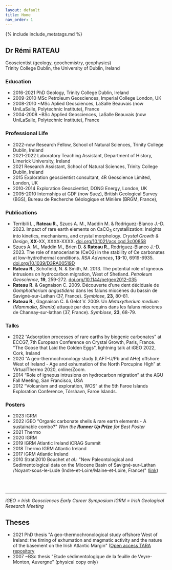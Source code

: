```yaml
---
layout: default
title: Home
nav_order: 1
---
```

<!-- markdownlint-disable MD014 MD022 MD025 MD033 MD040 -->
{% include include_metatags.md %}

## Dr Rémi RATEAU  
Geoscientist (geology, geochemistry, geophysics)  
Trinity College Dublin, the University of Dublin, Ireland

### Education

* 2016-2021 PhD Geology, Trinity College Dublin, Ireland
* 2009-2010 MSc Petroleum Geosciences, Imperial College London, UK
* 2008-2010 ~MSc Aplied Geosciences, LaSalle Beauvais (now UniLaSalle, Polytechnic Institute), France
* 2004-2008 ~BSc Applied Geosciences, LaSalle Beauvais (now UniLaSalle, Polytechnic Institute), France

### Professional Life

* 2022-now  Research Fellow, School of Natural Sciences, Trinity College Dublin, Ireland
* 2021-2022 Laboratory Teaching Assistant, Department of History, Limerick University, Ireland
* 2021      Research Assistant, School of Natural Sciences, Trinity College Dublin, Ireland
* 2015      Exploration geoscientist consultant, 4R Geoscience Limited, London, UK
* 2010-2014 Exploration Geoscientist, DONG Energy, London, UK
* 2005-2010 Internships at GDF (now Suez), British Geological Survey (BGS), Bureau de Recherche Géologique et Minière (BRGM, France),

### Publications

* Terribili L., **Rateau R.**, Szucs A. M., Maddin M. & Rodriguez-Blanco J.-D. 2023. Impact of rare earth elements on CaCO<sub>3</sub> crystallization: Insights into kinetics, mechanisms, and crystal morphology. _Crystal Growth & Design_, **XX**-XX,  XXXX-XXXX. [doi.org/10.1021/acs.cgd.3c00858](https://doi.org/10.1021/acs.cgd.3c00858)
* Szucs A. M., Maddin M., Brien D. & **Rateau R.**, Rodriguez-Blanco J.-D. 2023. The role of nanocerianite (CeO2) in the stability of Ce carbonates at low-hydrothermal conditions. _RSA Advances_, **13**-10,  6919-6935. [doi.org/10.1039/D3RA00519D](https://doi.org/10.1039/D3RA00519D)
* **Rateau R.**, Schofield, N. & Smith, M. 2013. The potential role of igneous intrusions on hydrocarbon migration, West of Shetland. _Petroleum Geoscience_, **19**, 259-272. [doi.org/10.1144/petgeo2012-035](https://doi.org/10.1144/petgeo2012-035)
* **Rateau R.** & Gagnaison C. 2009. Découverte d’une dent déciduale de _Gomphotherium angustidens_ dans les faluns miocènes du bassin de Savigné-sur-Lathan (37, France). _Symbiose_, **23**, 80-81.
*	**Rateau R.**, Gagnaison C. & Gelot V. 2009. Un _Metaxytherium medium_ (_Mammalia_, _Sirenia_) attaqué par des requins dans les faluns miocènes de Channay-sur-lathan (37, France). _Symbiose_, **23**, 68-79.

### Talks

* 2022  “Adsorption processes of rare earths by biogenic carbonates” at ECCG7, 7th European Conference on Crystal Growth, Paris, France.
        "The Goose that Laid the Golden Eggs", lightning talk at iGEO 2022, Cork, Ireland
* 2020  “A geo-thermochronology study (LAFT-U/Pb and AHe) offshore West of Ireland - Age and exhumation of the North Porcupine High” at VirtualThermo 2020, online/Zoom.
* 2014 “Role of igneous intrusions on hydrocarbon migration” at the AGU Fall Meeting, San Francisco, USA
* 2012 “Volcanism and exploration, WOS” at the 5th Faroe Islands Exploration Conference, Tórshavn, Faroe Islands. 

### Posters

* 2023  IGRM
* 2022  iGEO  "Organic carbonate shells & rare earth elements - A sustainable combo?"
              _Won the **Runner Up Prize** for Best Poster_
* 2021  Thermo
* 2020  IGRM
* 2019  IGRM
        Atlantic Ireland
        iCRAG Summit
* 2018  Thermo
        IGRM
        Atlantic Ireland
* 2017  IGRM
        Atlantic Ireland
* 2010  Strati2010 Bouchet _et al._: "New Paleontological and Sedimentological data on the Miocene Basin of Savigné-sur-Lathan /Noyant-sous-le-Lude (Indre-et-Loire/Maine-et-Loire, France)" ([link](https://www.researchgate.net/publication/278521433_New_Paleontological_and_Sedimentological_data_on_the_Miocene_Basin_of_Savigne-sur-Lathan_Noyant-sous-le-Lude_Indre-et-LoireMaine-et-Loire_France))

<br /><br />

---

        
_iGEO = Irish Geosciences Early Career Symposium_
_IGRM = Irish Geological Research Meeting_

## Theses
* 2021 PhD thesis "A geo-thermochronological study offshore West of Ireland: the timing of exhumation and magmatic activity and the nature of the basement on the Irish Atlantic Margin" ([Open access TARA repository]([http://www.tara.tcd.ie/handle/2262/97303](http://hdl.handle.net/2262/97303))
* 2007 ~BSc thesis "Etude sédimentologique de la feuille de Veyre-Monton, Auvergne" (physical copy only)



